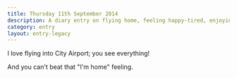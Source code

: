 ```yaml
---
title: Thursday 11th September 2014
description: A diary entry on flying home, feeling happy-tired, enjoying being back in my flat, and my amazing bed
category: entry
layout: entry-legacy
---
```


I love flying into City Airport; you see everything!

And you can't beat that "I'm home" feeling.
